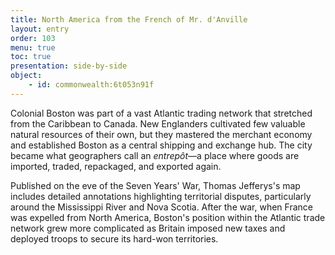 ```yaml
---
title: North America from the French of Mr. d'Anville
layout: entry
order: 103
menu: true
toc: true
presentation: side-by-side
object:
    - id: commonwealth:6t053n91f
---
```


Colonial Boston was part of a vast Atlantic trading network that stretched from the Caribbean to Canada. New Englanders cultivated few valuable natural resources of their own, but they mastered the merchant economy and established Boston as a central shipping and exchange hub. The city became what geographers call an *entrepôt*—a place where goods are imported, traded, repackaged, and exported again.

Published on the eve of the Seven Years' War, Thomas Jefferys's map includes detailed annotations highlighting territorial disputes, particularly around the Mississippi River and Nova Scotia. After the war, when France was expelled from North America, Boston's position within the Atlantic trade network grew more complicated as Britain imposed new taxes and deployed troops to secure its hard-won territories.
